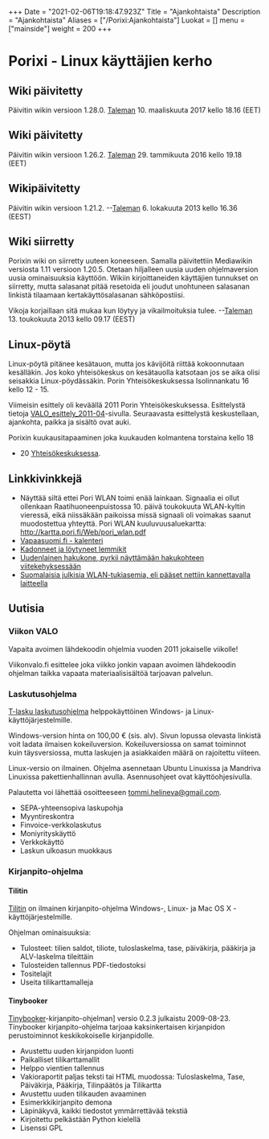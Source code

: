 +++
Date = "2021-02-06T19:18:47.923Z"
Title = "Ajankohtaista"
Description = "Ajankohtaista"
Aliases = ["/Porixi:Ajankohtaista"]
Luokat = []
menu = ["mainside"]
weight = 200
+++

Porixi - Linux käyttäjien kerho
===============================

Wiki päivitetty
---------------

Päivitin wikin versioon 1.28.0. [Taleman](/käyttäjä/Taleman "wikilink") 10. maaliskuuta 2017 kello 18.16 (EET)

Wiki päivitetty
---------------

Päivitin wikin versioon 1.26.2. [Taleman](/käyttäjä/Taleman "wikilink") 29. tammikuuta 2016 kello 19.18 (EET)

Wikipäivitetty
--------------

Päivitin wikin versioon 1.21.2.
--[Taleman](/käyttäjä/Taleman "wikilink") 6. lokakuuta 2013 kello 16.36 (EEST)

Wiki siirretty
--------------

Porixin wiki on siirretty uuteen koneeseen. Samalla päivitettiin
Mediawikin versiosta 1.11 versioon 1.20.5. Otetaan hiljalleen uusia
uuden ohjelmaversion uusia ominaisuuksia käyttöön. Wikiin
kirjoittaneiden käyttäjien tunnukset on siirretty, mutta salasanat pitää
resetoida eli joudut unohtuneen salasanan linkistä tilaamaan
kertakäyttösalasanan sähköpostiisi.

Vikoja korjaillaan sitä mukaa kun löytyy ja vikailmoituksia tulee.
--[Taleman](/käyttäjä/Taleman "wikilink") 13. toukokuuta 2013 kello 09.17 (EEST)

Linux-pöytä
-----------

Linux-pöytä pitänee kesätauon, mutta jos kävijöitä riittää kokoonnutaan
kesälläkin. Jos koko yhteisökeskus on kesätauolla katsotaan jos se aika
olisi seisakkia Linux-pöydässäkin. Porin Yhteisökeskuksessa
Isolinnankatu 16 kello 12 - 15.

Viimeisin esittely oli keväällä 2011 Porin Yhteisökeskuksessa.
Esittelystä tietoja
[VALO_esittely_2011-04](/VALO_esittely_2011-04 "wikilink")-sivulla.
Seuraavasta esittelystä keskustellaan, ajankohta, paikka ja sisältö ovat
auki.

Porixin kuukausitapaaminen joka kuukauden kolmantena torstaina kello 18
- 20 [Yhteisökeskuksessa](http://yhteisokeskus.net).

Linkkivinkkejä
--------------

-   Näyttää siltä ettei Pori WLAN toimi enää lainkaan. Signaalia ei
    ollut ollenkaan Raatihuoneenpuistossa 10. päivä toukokuuta
    WLAN-kyltin vieressä, eikä niissäkään paikoissa missä signaali oli
    voimakas saanut muodostettua yhteyttä. Pori WLAN
    kuuluvuusaluekartta:
    [<http://kartta.pori.fi/Web/pori_wlan.pdf>](http://kartta.pori.fi/Web/pori_wlan.pdf)
-   [Vapaasuomi.fi -
    kalenteri](http://www.google.com/calendar/embed?src=p8bmmddf3fi5t7cq5ojt6lht3c%40group.calendar.google.com&ctz=Europe/Helsinki)
-   [Kadonneet ja löytyneet lemmikit](http://www.petsie.fi/lostfound/)
-   [Uudenlainen hakukone, pyrkii näyttämään hakukohteen
    viitekehyksessään](http://eyeplorer.com/)
-   [Suomalaisia julkisia WLAN-tukiasemia, eli pääset nettiin
    kannettavalla laitteella](http://hotspots.fi/)

Uutisia
-------

### Viikon VALO

Vapaita avoimen lähdekoodin ohjelmia vuoden 2011 jokaiselle viikolle!

Viikonvalo.fi esittelee joka viikko jonkin vapaan avoimen lähdekoodin
ohjelman taikka vapaata materiaalisisältöä tarjoavan palvelun.

### Laskutusohjelma

[T-lasku laskutusohjelma](http://helineva.net/t-lasku/) helppokäyttöinen
Windows- ja Linux-käyttöjärjestelmille.

Windows-version hinta on 100,00 € (sis. alv). Sivun lopussa olevasta
linkistä voit ladata ilmaisen kokeiluversion. Kokeiluversiossa on samat
toiminnot kuin täysversiossa, mutta laskujen ja asiakkaiden määrä on
rajoitettu viiteen.

Linux-versio on ilmainen. Ohjelma asennetaan Ubuntu Linuxissa ja
Mandriva Linuxissa pakettienhallinnan avulla. Asennusohjeet ovat
käyttöohjesivulla.

Palautetta voi lähettää osoitteeseen tommi.helineva@gmail.com.

-   SEPA-yhteensopiva laskupohja
-   Myyntireskontra
-   Finvoice-verkkolaskutus
-   Moniyrityskäyttö
-   Verkkokäyttö
-   Laskun ulkoasun muokkaus

### Kirjanpito-ohjelma

#### Tilitin

[Tilitin](http://helineva.net/tilitin/) on ilmainen kirjanpito-ohjelma
Windows-, Linux- ja Mac OS X -käyttöjärjestelmille.

Ohjelman ominaisuuksia:

-   Tulosteet: tilien saldot, tiliote, tuloslaskelma, tase, päiväkirja,
    pääkirja ja ALV-laskelma tileittäin
-   Tulosteiden tallennus PDF-tiedostoksi
-   Tositelajit
-   Useita tilikarttamalleja

#### Tinybooker

[Tinybooker](http://tinybooker.org/index_fi.html)-kirjanpito-ohjelman\]
versio 0.2.3 julkaistu 2009-08-23. Tinybooker kirjanpito-ohjelma tarjoaa
kaksinkertaisen kirjanpidon perustoiminnot keskikokoiselle
kirjanpidolle.

-   Avustettu uuden kirjanpidon luonti
-   Paikalliset tilikarttamallit
-   Helppo vientien tallennus
-   Vakioraportit paljas teksti tai HTML muodossa: Tuloslaskelma, Tase,
    Päiväkirja, Pääkirja, Tilinpäätös ja Tilikartta
-   Avustettu uuden tilikauden avaaminen
-   Esimerkkikirjanpito demona
-   Läpinäkyvä, kaikki tiedostot ymmärrettävää tekstiä
-   Kirjoitettu pelkästään Python kielellä
-   Lisenssi GPL
